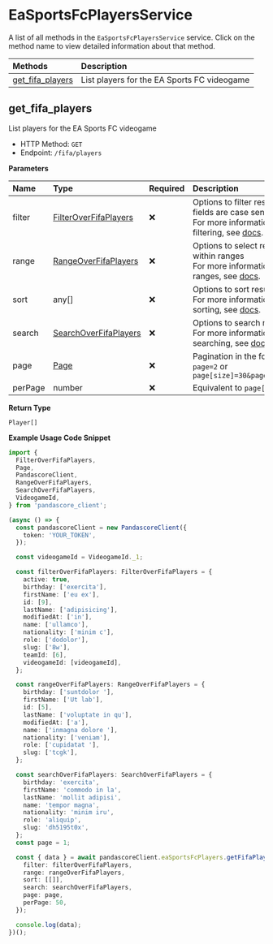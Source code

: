 # EaSportsFcPlayersService

A list of all methods in the `EaSportsFcPlayersService` service. Click on the method name to view detailed information about that method.

| Methods                               | Description                                 |
| :------------------------------------ | :------------------------------------------ |
| [get_fifa_players](#get_fifa_players) | List players for the EA Sports FC videogame |

## get_fifa_players

List players for the EA Sports FC videogame

- HTTP Method: `GET`
- Endpoint: `/fifa/players`

**Parameters**

| Name    | Type                                                        | Required | Description                                                                                                                                         |
| :------ | :---------------------------------------------------------- | :------- | :-------------------------------------------------------------------------------------------------------------------------------------------------- |
| filter  | [FilterOverFifaPlayers](../models/FilterOverFifaPlayers.md) | ❌       | Options to filter results. String fields are case sensitive <br/>For more information on filtering, see [docs](/docs/filtering-and-sorting#filter). |
| range   | [RangeOverFifaPlayers](../models/RangeOverFifaPlayers.md)   | ❌       | Options to select results within ranges <br/>For more information on ranges, see [docs](/docs/filtering-and-sorting#range).                         |
| sort    | any[]                                                       | ❌       | Options to sort results <br/>For more information on sorting, see [docs](/docs/filtering-and-sorting#sort).                                         |
| search  | [SearchOverFifaPlayers](../models/SearchOverFifaPlayers.md) | ❌       | Options to search results <br/>For more information on searching, see [docs](/docs/filtering-and-sorting#search).                                   |
| page    | [Page](../models/Page.md)                                   | ❌       | Pagination in the form of `page=2` or `page[size]=30&page[number]=2`                                                                                |
| perPage | number                                                      | ❌       | Equivalent to `page[size]`                                                                                                                          |

**Return Type**

`Player[]`

**Example Usage Code Snippet**

```typescript
import {
  FilterOverFifaPlayers,
  Page,
  PandascoreClient,
  RangeOverFifaPlayers,
  SearchOverFifaPlayers,
  VideogameId,
} from 'pandascore_client';

(async () => {
  const pandascoreClient = new PandascoreClient({
    token: 'YOUR_TOKEN',
  });

  const videogameId = VideogameId._1;

  const filterOverFifaPlayers: FilterOverFifaPlayers = {
    active: true,
    birthday: ['exercita'],
    firstName: ['eu ex'],
    id: [9],
    lastName: ['adipisicing'],
    modifiedAt: ['in'],
    name: ['ullamco'],
    nationality: ['minim c'],
    role: ['dodolor'],
    slug: ['8w'],
    teamId: [6],
    videogameId: [videogameId],
  };

  const rangeOverFifaPlayers: RangeOverFifaPlayers = {
    birthday: ['suntdolor '],
    firstName: ['Ut lab'],
    id: [5],
    lastName: ['voluptate in qu'],
    modifiedAt: ['a'],
    name: ['inmagna dolore '],
    nationality: ['veniam'],
    role: ['cupidatat '],
    slug: ['tcgk'],
  };

  const searchOverFifaPlayers: SearchOverFifaPlayers = {
    birthday: 'exercita',
    firstName: 'commodo in la',
    lastName: 'mollit adipisi',
    name: 'tempor magna',
    nationality: 'minim iru',
    role: 'aliquip',
    slug: 'dh5195t0x',
  };
  const page = 1;

  const { data } = await pandascoreClient.eaSportsFcPlayers.getFifaPlayers({
    filter: filterOverFifaPlayers,
    range: rangeOverFifaPlayers,
    sort: [[]],
    search: searchOverFifaPlayers,
    page: page,
    perPage: 50,
  });

  console.log(data);
})();
```

<!-- This file was generated by liblab | https://liblab.com/ -->
